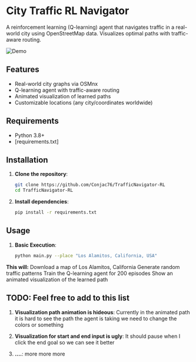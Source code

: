 # City Traffic RL Navigator

A reinforcement learning (Q-learning) agent that navigates traffic in a real-world city using OpenStreetMap data. Visualizes optimal paths with traffic-aware routing.

![Demo](demo.gif)  <!-- Add a demo GIF -->

## Features
- Real-world city graphs via OSMnx
- Q-learning agent with traffic-aware routing
- Animated visualization of learned paths
- Customizable locations (any city/coordinates worldwide)

## Requirements
- Python 3.8+
- [requirements.txt]

## Installation

1. **Clone the repository**:
   ```bash
   git clone https://github.com/Conjac76/TrafficNavigator-RL
   cd TrafficNavigator-RL

2. **Install dependencies**:

    ```bash
    pip install -r requirements.txt

## Usage

1. **Basic Execution**:

    ```bash
    python main.py --place "Los Alamitos, California, USA"
    
**This will:**
Download a map of Los Alamitos, California
Generate random traffic patterns
Train the Q-learning agent for 200 episodes
Show an animated visualization of the learned path


## TODO: Feel free to add to this list
1. **Visualization path animation is hideous**:
    Currently in the animated path it is hard to see the path the agent is taking we need to change the colors or something

2. **Visualization for start and end input is ugly**:
    It should pause when I click the end goal so we can see it better  

3. **....**:
    more more more
